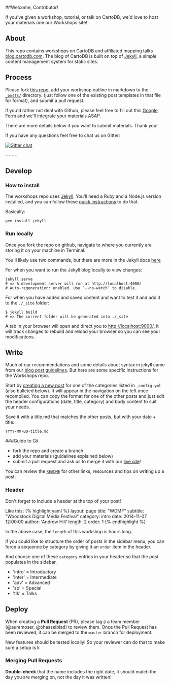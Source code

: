 ##Welcome, Contributor!

If you've given a workshop, tutorial, or talk on CartoDB, we'd love to host your materials one our Workshops site!

## About

This repo contains workshops on CartoDB and affiliated mapping talks [blog.cartodb.com](http://cartodb.com/). The blog of CartoDB is built on top of [Jekyll](http://jekyllrb.com/), a simple content management system for static sites.


## Process
Please fork [this repo](https://github.com/ohasselblad/workshops), add your workshop outline in markdown to the [`_posts/`](https://github.com/ohasselblad/workshops/tree/master/_posts) directory. (just follow one of the existing post templates in that file for format), and submit a pull request.

If you'd rather not deal with Github, please feel free to fill out this [Google Form](https://docs.google.com/forms/d/1aRVYb1gQEii0MjMSXWUtoWlMPmBLO07AEh9zCabiDrA/edit?usp=sharing) and we'll integrate your materials ASAP.

There are more details below if you want to submit materials. Thank you!

If you have any questions feel free to chat us on Gitter:

[![Gitter chat](https://badges.gitter.im/gitterHQ/gitter.png)](https://gitter.im/ohasselblad/workshops)

====

## Develop

### How to install

The workshops repo uses [Jekyll](http://jekyllrb.com/). You'll need a Ruby and a Node.js version installed, and you can follow these [quick instructions](http://jekyllrb.com/docs/installation/) to do that.

Basically:

```
gem install jekyll
```

### Run locally

Once you fork the repo on github, navigate to where you currently are storing it on your machine in Terminal.

You'll likely use two commands, but there are more in the Jekyll docs [here](http://jekyllrb.com/docs/usage/)

For when you want to run the Jekyll blog locally to view changes:

```
jekyll serve
# => A development server will run at http://localhost:4000/
# Auto-regeneration: enabled. Use `--no-watch` to disable.
```

For when you have added and saved content and want to test it and add it to the `./_site` folder:

```
$ jekyll build
# => The current folder will be generated into ./_site
```

A tab in your browser will open and direct you to [http://localhost:9000/](http://localhost:9000/), it will track changes to rebuild and reload your browser so you can see your modifications.


## Write

Much of our recommendations and some details about syntax in jekyll came from our [blog post guidelines](https://github.com/CartoDB/blog/wiki/Blog-post-guidelines). But here are some specific instructions for the Workshops repo.

Start by [creating a new post](http://jekyllrb.com/docs/posts/) for one of the categories listed in `_config.yml` (also bulleted below). It will appear in the navigation on the left once recompiled. You can copy the format for one of the other posts and just edit the header configurations (date, title, category) and body content to suit your needs. 

Save it with a title.md that matches the other posts, but with your date + title:

`YYYY-MM-DD-title.md`

###Guide to Git
* fork the repo and create a branch
* add your materials (guidelines explained below)
* submit a pull request and ask us to merge it with our [live site](ohasselblad.github.io/workshops)!

You can review the [`README`](https://github.com/ohasselblad/workshops/blob/master/README.md) for other links, resources and tips on writing up a post.

### Header
Don't forget to include a header at the top of your post!

Like this:
{% highlight yaml %}
layout: page
title: "WDMF"
subtitle: "Woodstock Digital Media Festival"
category: intro
date: 2014-11-07 12:00:00
author: 'Andrew Hill'
length: 2
order: 1
{% endhighlight %}

In the above case, the `length` of this workshop is hours long.

If you could like to structure the order of posts in the sidebar menu, you can force a sequence by category by giving it an `order` item in the header.

And choose one of these `category` entries in your header so that the post populates in the sidebar.

* 'intro' = Introductory
* 'inter' = Intermediate
* 'adv' = Advanced
* 'sp' = Special
* 'tlk' = Talks

## Deploy

When creating a **Pull Request** (PR), please tag `@` a team member (@auremoser, @ohasselblad) to review them. Once the Pull Request has been reviewed, it can be merged to the `master` branch for deployment.

New features should be tested locally! So your reviewer can do that to make sure a setup is k

### Merging Pull Requests

**Double-check** that the name includes the right date, it should match the day you are merging on, not the day it was written!
